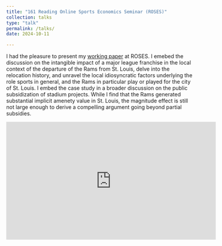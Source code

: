 ```yaml
---
title: "161 Reading Online Sports Economics Seminar (ROSES)"
collection: talks
type: "talk"
permalink: /talks/
date: 2024-10-11

---
```

I had the pleasure to present my [working paper](https://jonasfroch.github.io/publication/relocation) at ROSES. I emebed the discussion on the intangible impact of a major league franchise in the local context of the departure of the Rams from St. Louis, delve into the relocation history, and unravel the local idiosyncratic factors underlying the role sports in general, and the Rams in particular play or played for the city of St. Louis. I embed the case study in a broader discussion on the public subsidization of stadium projects. While I find that the Rams generated substantial implicit amenety value in St. Louis, the magnitude effect is still not large enough to derive a compelling argument going beyond partial subsidies.

<!-- Embed the YouTube video -->
<iframe width="560" height="315" src="https://www.youtube.com/embed/FBOQT_6JYmY" frameborder="0" allowfullscreen></iframe>
